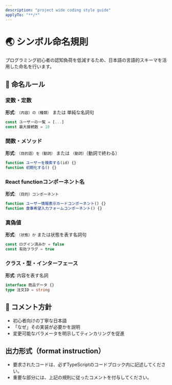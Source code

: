 ```yaml
---
description: "project wide coding style guide"
applyTo: "**/*"
---
```


# 🌏 シンボル命名規則

プログラミング初心者の認知負荷を低減するため、日本語の言語的スキーマを活用した命名を行います。

## 📝 命名ルール

### 変数・定数
**形式**: `（内容）の（種類）` または 単純な名詞句
```typescript
const ユーザーの一覧 = [...]
const 最大接続数 = 10
```

### 関数・メソッド  
**形式**: `（目的語）を（動詞）` または `（動詞）`（動詞で終わる）
```typescript
function ユーザーを検索する(id) {}
function 初期化する() {}
```

### React functionコンポーネント名
**形式**: `（目的）コンポーネント`
```typescript
function ユーザー情報表示カードコンポーネント() {}
function 食事希望入力フォームコンポーネント() {}
```

### 真偽値
**形式**: `（状態）か` または状態を表す名詞句
```typescript
const ログイン済みか = false
const 有効フラグ = true
```

### クラス・型・インターフェース
**形式**: 内容を表す名詞
```typescript
interface 商品データ {}
type 注文ID = string
```

## 💬 コメント方針
- 初心者向けの丁寧な日本語
- 「なぜ」その実装が必要かを説明
- 変更可能なパラメータを明示してティンカリングを促進

## 出力形式（format instruction）

- 要求されたコードは、必ずTypeScriptのコードブロック内に記述してください。
- 重要な部分には、上記の規則に従ったコメントを付与してください。